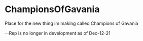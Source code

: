 # ChampionsOfGavania
Place for the new thing im making called Champions of Gavania

--Rep is no longer in development as of Dec-12-21
